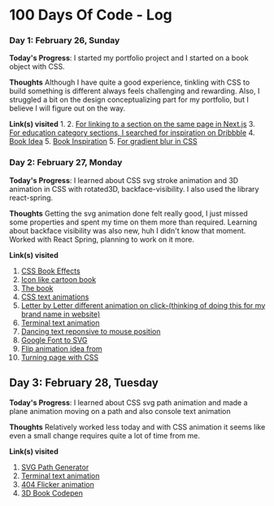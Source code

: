 # 100 Days Of Code - Log

### Day 1: February 26, Sunday

**Today's Progress**: I started my portfolio project and I started on a book object with CSS.

**Thoughts** Although I have quite a good experience, tinkling with CSS to build something is different always feels challenging and rewarding. Also, I struggled a bit on the design conceptualizing part for my portfolio, but I believe I will figure out on the way.

**Link(s) visited**
1.
2. [For linking to a section on the same page in Next.js](https://stackoverflow.com/questions/68589788/nextjs-link-to-scroll-to-a-section-in-same-page/70745758#70745758)
3. [For education category sections, I searched for inspiration on Dribbble](https://dribbble.com/search/sections)
4. [Book Idea](https://freefrontend.com/css-book-effects/)
5. [Book Inspiration](https://www.freepik.com/premium-psd/book-cover-mockup_12710804.htm#query=book%20cover%20mockup&position=1&from_view=keyword&track=ais)
5. [For gradient blur in CSS](https://codepen.io/Francesco_Maretti/pen/yLPRvXp)


### Day 2: February 27, Monday

**Today's Progress**: I learned about CSS svg stroke animation and 3D animation in CSS with rotated3D, backface-visibility. I also used the library react-spring.

**Thoughts** Getting the svg animation done felt really good, I just missed some properties and spent my time on them more than required. Learning about backface visibility was also new, huh I didn't know that moment. Worked with React Spring, planning to work on it more.

**Link(s) visited**
1. [CSS Book Effects](https://freefrontend.com/css-book-effects/)
2. [Icon like cartoon book](https://codepen.io/poulamic/pen/RwrKqmb)
3. [The book](https://codepen.io/HighFlyer/pen/LaXrgV)
4. [CSS text animations](https://www.sliderrevolution.com/resources/css-text-animation/)
5. [Letter by Letter different animation on click-(thinking of doing this for my brand name in website)](https://codepen.io/FlorinPop17/pen/WEBNyx)
6. [Terminal text animation](https://codepen.io/Tbgse/pen/dYaJyJ)
7. [Dancing text reponsive to mouse position](https://codepen.io/DonKarlssonSan/pen/XVxrGW)
8. [Google Font to SVG](https://danmarshall.github.io/google-font-to-svg-path/)
9. [Flip animation idea from](https://codepen.io/yoann-b/pen/jOLjjOP)
10. [Turning page with CSS](https://codepen.io/amit_sheen/pen/WNweryv)


## Day 3: February 28, Tuesday

**Today's Progress**: I learned about CSS svg path animation and made a plane animation moving on a path and also console text animation

**Thoughts** Relatively worked less today and with CSS animation it seems like even a small change requires quite a lot of time from me.

**Link(s) visited**
1. [SVG Path Generator](https://sean.brunnock.com/SVG/SVGPathGenerator/)
2. [Terminal text animation](https://codepen.io/Tbgse/pen/dYaJyJ)
3. [404 Flicker animation](https://codepen.io/pgalor/pen/OeRWJQ)
4. [3D Book Codepen](https://codepen.io/slyka85/pen/PENyKW)